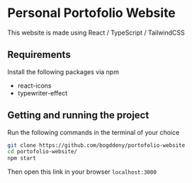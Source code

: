 # Personal Portofolio Website

This website is made using React / TypeScript / TailwindCSS

## Requirements

Install the following packages via npm

- react-icons
- typewriter-effect

## Getting and running the project

Run the following commands in the terminal of your choice

```sh
git clone https://github.com/bogddeny/portofolio-website
cd portofolio-website/
npm start
```

Then open this link in your browser ```localhost:3000```

